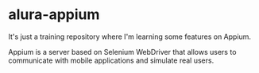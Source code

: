 # alura-appium

It's just a training repository where I'm learning some features on Appium.

Appium is a server based on Selenium WebDriver that allows users to communicate with mobile applications and simulate real users.